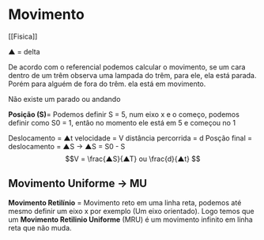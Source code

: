 # Movimento
[[Fisica]]

▲ = delta   

De acordo com o referencial podemos calcular o movimento, se um cara dentro de um trêm observa uma lampada do trêm, para ele, ela está parada. Porém para alguém de fora do trêm. ela está em movimento.

Não existe um parado ou andando 

**Posição (S)**= Podemos definir S = 5, num eixo x e o começo, podemos definir como S0 = 1, então no momento ele está em 5 e começou no 1

Deslocamento = ▲t 
velocidade = V
distância percorrida = d
Posção final = deslocamento = ▲S → ▲S = S0 - S
$$V = \frac{▲S}{▲T} ou \frac{d}{▲t} $$

## Movimento Uniforme → MU

**Movimento Retilínio** = Movimento reto em uma linha reta, podemos até mesmo definir um eixo x por exemplo (Um eixo orientado). Logo temos que um **Movimento Retilinio Uniforme** (MRU) é um movimento infinito em linha reta que não muda.
